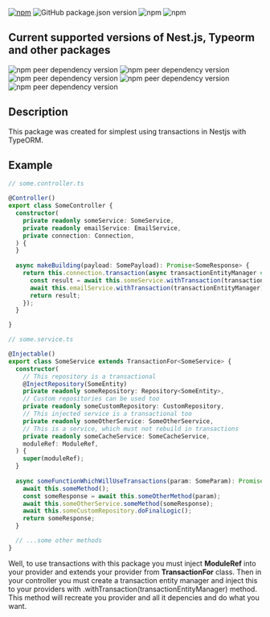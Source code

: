 [![npm](https://img.shields.io/npm/v/nest-transact)](https://www.npmjs.com/package/nest-transact)
![GitHub package.json version](https://img.shields.io/github/package-json/v/alphamikle/nest_transact?label=GitHub%20Version)
![npm](https://img.shields.io/npm/dw/nest-transact?label=Downloads%20per%20week)
![npm](https://img.shields.io/npm/dt/nest-transact?label=Total%20downloads)


## Current supported versions of Nest.js, Typeorm and other packages

![npm peer dependency version](https://img.shields.io/npm/dependency-version/nest-transact/peer/@nestjs/common)
![npm peer dependency version](https://img.shields.io/npm/dependency-version/nest-transact/peer/typeorm)
![npm peer dependency version](https://img.shields.io/npm/dependency-version/nest-transact/peer/@nestjs/core)
![npm peer dependency version](https://img.shields.io/npm/dependency-version/nest-transact/peer/reflect-metadata)
![npm peer dependency version](https://img.shields.io/npm/dependency-version/nest-transact/peer/rxjs)


## Description

This package was created for simplest using transactions in Nestjs with TypeORM.

## Example
```typescript
// some.controller.ts

@Controller()
export class SomeController {
  constructor(
    private readonly someService: SomeService,
    private readonly emailService: EmailService,
    private connection: Connection,
  ) {
  }
  
  async makeBuilding(payload: SomePayload): Promise<SomeResponse> {
    return this.connection.transaction(async transactionEntityManager => {
      const result = await this.someService.withTransaction(transactionEntityManager, { excluded: [SomeCacheService] }).someFunctionWhichWillUseTransactions(payload);
      await this.emailService.withTransaction(transactionEntityManager).sendNotificationMessage();
      return result;
    });
  }

}
```

```typescript
// some.service.ts

@Injectable()
export class SomeService extends TransactionFor<SomeService> {
  constructor(
    // This repository is a transactional
    @InjectRepository(SomeEntity)
    private readonly someRepository: Repository<SomeEntity>,
    // Custom repositories can be used too
    private readonly someCustomRepository: CustomRepository,
    // This injected service is a transactional too
    private readonly someOtherService: SomeOtherSeervice,
    // This is a service, which must not rebuild in transactions
    private readonly someCacheService: SomeCacheService,
    moduleRef: ModuleRef,
  ) {
    super(moduleRef);
  }
  
  async someFunctionWhichWillUseTransactions(param: SomeParam): Promise<SomeResponse> {
    await this.someMethod();
    const someResponse = await this.someOtherMethod(param);
    await this.someOtherService.someMethod(someResponse);
    await this.someCustomRepository.doFinalLogic();
    return someResponse;
  }

  // ...some other methods
}
```

Well, to use transactions with this package you must inject **ModuleRef** into your
provider and extends your provider from **TransactionFor** class. Then in your
controller you must create a transaction entity manager and inject this to your
providers with .withTransaction(transactionEntityManager) method. This method will
recreate you provider and all it depencies and do what you want.
